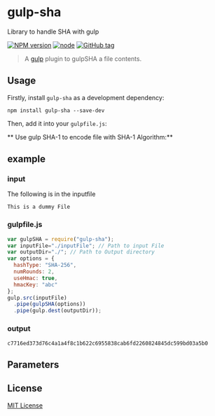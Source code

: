 # gulp-sha
Library to handle SHA with gulp

[![NPM version][npm-image]][npm-url] [![node][node-image]][npm-url] [![GitHub tag][github-tag-image]][github-url]

> A [gulp](https://github.com/gulpjs/gulp) plugin to gulpSHA a file contents.

## Usage

Firstly, install `gulp-sha` as a development dependency:

```shell
npm install gulp-sha --save-dev
```

Then, add it into your `gulpfile.js`:

** Use gulp SHA-1 to encode file with SHA-1 Algorithm:**
## example

### input

The following is in the inputfile

```
This is a dummy File
```

### gulpfile.js

```javascript
var gulpSHA = require("gulp-sha");
var inputFile="./inputFile"; // Path to input File
var outputDir="./"; // Path to Output directory
var options = {
  hashType: "SHA-256",
  numRounds: 2,
  useHmac: true,
  hmacKey: "abc"
};
gulp.src(inputFile)
  .pipe(gulpSHA(options))
  .pipe(gulp.dest(outputDir));
```


### output

```
c7716ed373d76c4a1a4f8c1b622c6955838cab6fd2260824845dc599bd03a5b0
```

## Parameters


## License

[MIT License](http://en.wikipedia.org/wiki/MIT_License)

[npm-url]: https://www.npmjs.com/package/gulp-sha
[npm-image]: https://img.shields.io/npm/v/gulp-sha.svg
[node-image]: https://img.shields.io/node/v/gulp-sha.svg

[github-url]:https://github.com/motnik/gulp-sha
[github-tag-image]: https://img.shields.io/github/tag/motnik/gulp-sha.svg
